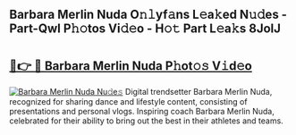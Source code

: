 ## Barbara Merlin Nuda O𝚗𝚕yf𝚊ns L𝚎a𝚔ed N𝚞𝚍es - Part-QwI P𝚑𝚘tos Vi𝚍𝚎o - H𝚘𝚝 Part L𝚎a𝚔s 8JolJ

# <h2><a href="http://kf3ag5o.oniu.top/?m=Barbara+Merlin+Nuda">🔗👉 🔴 Barbara Merlin Nuda P𝚑ot𝚘𝚜 V𝚒d𝚎o</a></h2>

[![Barbara Merlin Nuda Nu𝚍e𝚜](https://i.imgur.com/0qMVB7G.gif)](http://kf3ag5o.oniu.top/?m=Barbara+Merlin+Nuda)
Digital trendsetter Barbara Merlin Nuda, recognized for sharing dance and lifestyle content, consisting of presentations and personal vlogs. Inspiring coach Barbara Merlin Nuda, celebrated for their ability to bring out the best in their athletes and teams.  
